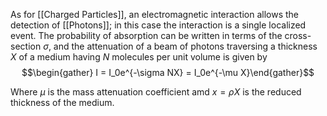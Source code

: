As for [[Charged Particles]], an electromagnetic interaction allows the detection of [[Photons]]; in this case the interaction is a single localized event. The probability of absorption can be written in terms of the cross-section $\sigma$, and the attenuation of a beam of photons traversing a thickness $X$ of a medium having $N$ molecules per unit volume is given by $$\begin{gather} I = I_0e^{-\sigma NX} = I_0e^{-\mu X}\end{gather}$$

Where $\mu$ is the mass attenuation coefficient amd $x=\rho X$ is the reduced thickness of the medium. 